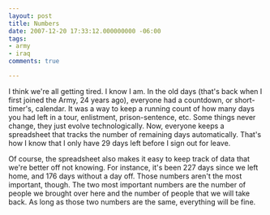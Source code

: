 ```yaml
---
layout: post
title: Numbers
date: 2007-12-20 17:33:12.000000000 -06:00
tags:
- army
- iraq 
comments: true

---
```

<p>I think we're all getting tired. I know I am. In the old days (that's back when I first joined the Army, 24 years ago), everyone had a countdown, or short-timer's, calendar. It was a way to keep a running count of how many days you had left in a tour, enlistment, prison-sentence, etc. Some things never change, they just evolve technologically. Now, everyone keeps a spreadsheet that tracks the number of remaining days automatically. That's how I know that I only have 29 days left before I sign out for leave.</p>
<p>Of course, the spreadsheet also makes it easy to keep track of data that we're better off not knowing. For instance, it's been 227 days since we left home, and 176 days without a day off. Those numbers aren't the most important, though. The two most important numbers are the number of people we brought over here and the number of people that we will take back. As long as those two numbers are the same, everything will be fine.</p>

